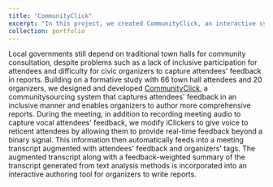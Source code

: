 ```yaml
---
title: "CommunityClick"
excerpt: "In this project, we created CommunityClick, an interactive system to capture and report community feedback to increase inclusivity in town halls.<img src='/images/cc.png'>"
collection: portfolio
---
```


Local governments still depend on traditional town halls for community consultation, despite problems such as a lack of inclusive participation for attendees and difficulty for civic organizers to capture attendees' feedback in reports. Building on a formative study with 66 town hall attendees and 20 organizers, we designed and developed [CommunityClick](https://cc.cs.umass.edu), a communitysourcing system that captures attendees' feedback in an inclusive manner and enables organizers to author more comprehensive reports. During the meeting, in addition to recording meeting audio to capture vocal attendees' feedback, we modify iClickers to give voice to reticent attendees by allowing them to provide real-time feedback beyond a binary signal. This information then automatically feeds into a meeting transcript augmented with attendees' feedback and organizers' tags. The augmented transcript along with a feedback-weighted summary of the transcript generated from text analysis methods is incorporated into an interactive authoring tool for organizers to write reports. 

